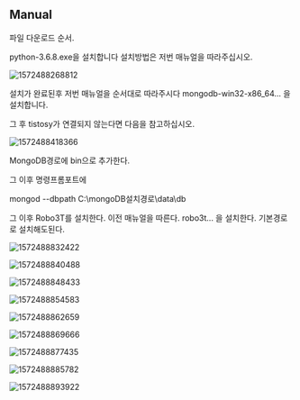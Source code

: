 ## Manual

파일 다운로드 순서.

python-3.6.8.exe을 설치합니다 설치방법은 저번 매뉴얼을 따라주십시오.

![1572488268812](C:\Users\test\AppData\Roaming\Typora\typora-user-images\1572488268812.png)



설치가 완료된후 저번 매뉴얼을 순서대로 따라주시다 mongodb-win32-x86_64... 을 설치합니다.

그 후 tistosy가 연결되지 않는다면 다음을 참고하십시오.

![1572488418366](C:\Users\test\AppData\Roaming\Typora\typora-user-images\1572488418366.png)

MongoDB경로에 bin으로 추가한다.

그 이후 명령프롬포트에   

mongod --dbpath C:\\mongoDB설치경로\data\db



그 이후 Robo3T를 설치한다. 이전 매뉴얼을 따른다. robo3t... 을 설치한다. 기본경로로 설치해도된다.

![1572488832422](C:\Users\test\AppData\Roaming\Typora\typora-user-images\1572488832422.png)

![1572488840488](C:\Users\test\AppData\Roaming\Typora\typora-user-images\1572488840488.png)

![1572488848433](C:\Users\test\AppData\Roaming\Typora\typora-user-images\1572488848433.png)

![1572488854583](C:\Users\test\AppData\Roaming\Typora\typora-user-images\1572488854583.png)

![1572488862659](C:\Users\test\AppData\Roaming\Typora\typora-user-images\1572488862659.png)

![1572488869666](C:\Users\test\AppData\Roaming\Typora\typora-user-images\1572488869666.png)

![1572488877435](C:\Users\test\AppData\Roaming\Typora\typora-user-images\1572488877435.png)

![1572488885782](C:\Users\test\AppData\Roaming\Typora\typora-user-images\1572488885782.png)

![1572488893922](C:\Users\test\AppData\Roaming\Typora\typora-user-images\1572488893922.png)

